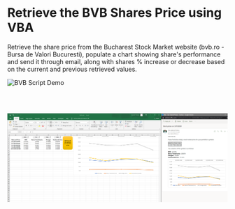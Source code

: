 # Retrieve the BVB Shares Price using VBA
Retrieve the share price from the Bucharest Stock Market website (bvb.ro - Bursa de Valori Bucuresti), populate a chart showing share's performance and send it through email, along with shares % increase or decrease based on the current and previous retrieved values.

![BVB Script Demo](RetrieveAllAndSendEmail4.gif)
 
<br>
<br>

<a><img src="Capture.PNG"/></a>

